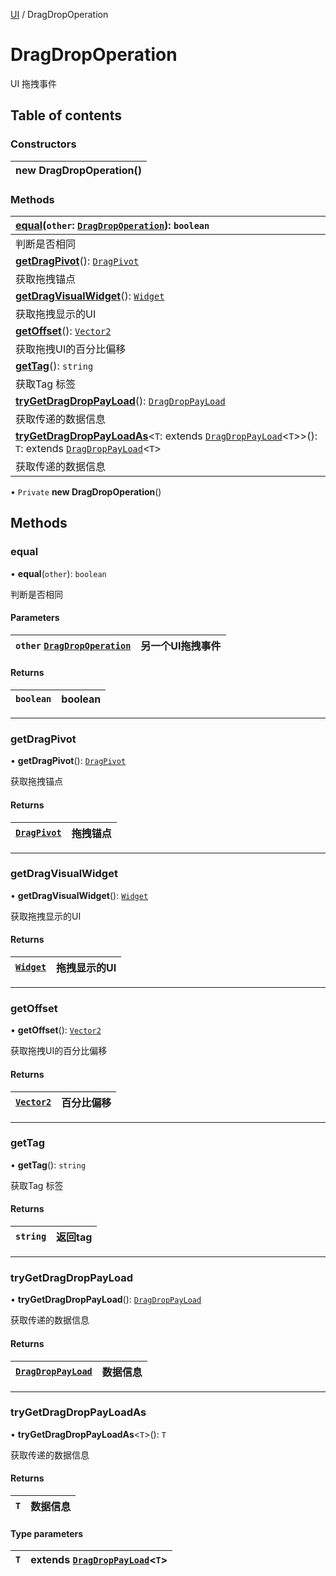 [UI](../groups/Core.UI.md) / DragDropOperation

# DragDropOperation <Badge type="tip" text="Class" /> <Score text="DragDropOperation" />

<p class="content-big">

UI 拖拽事件

</p>

## Table of contents

### Constructors <Score text="Constructors" /> 
| **new DragDropOperation**()  |
| :----- |

### Methods <Score text="Methods" /> 
| **[equal](mw.DragDropOperation.md#equal)**(`other`: [`DragDropOperation`](mw.DragDropOperation.md)): `boolean`  |
| :-----|
| 判断是否相同|
| **[getDragPivot](mw.DragDropOperation.md#getdragpivot)**(): [`DragPivot`](../enums/mw.DragPivot.md)  |
| 获取拖拽锚点|
| **[getDragVisualWidget](mw.DragDropOperation.md#getdragvisualwidget)**(): [`Widget`](mw.Widget.md)  |
| 获取拖拽显示的UI|
| **[getOffset](mw.DragDropOperation.md#getoffset)**(): [`Vector2`](mw.Vector2.md)  |
| 获取拖拽UI的百分比偏移|
| **[getTag](mw.DragDropOperation.md#gettag)**(): `string`  |
| 获取Tag 标签|
| **[tryGetDragDropPayLoad](mw.DragDropOperation.md#trygetdragdroppayload)**(): [`DragDropPayLoad`](mw.DragDropPayLoad.md)  |
| 获取传递的数据信息|
| **[tryGetDragDropPayLoadAs](mw.DragDropOperation.md#trygetdragdroppayloadas)**<`T`: extends [`DragDropPayLoad`](mw.DragDropPayLoad.md)<`T`\>\>(): `T`: extends [`DragDropPayLoad`](mw.DragDropPayLoad.md)<`T`\>  |
| 获取传递的数据信息|

• `Private` **new DragDropOperation**()

## Methods

### equal <Score text="equal" /> 

• **equal**(`other`): `boolean` <Badge type="tip" text="client" />

判断是否相同

#### Parameters

| `other` [`DragDropOperation`](mw.DragDropOperation.md) | 另一个UI拖拽事件 |
| :------ | :------ |

#### Returns

| `boolean` | boolean |
| :------ | :------ |


___

### getDragPivot <Score text="getDragPivot" /> 

• **getDragPivot**(): [`DragPivot`](../enums/mw.DragPivot.md) <Badge type="tip" text="client" />

获取拖拽锚点

#### Returns

| [`DragPivot`](../enums/mw.DragPivot.md) | 拖拽锚点 |
| :------ | :------ |


___

### getDragVisualWidget <Score text="getDragVisualWidget" /> 

• **getDragVisualWidget**(): [`Widget`](mw.Widget.md) <Badge type="tip" text="client" />

获取拖拽显示的UI

#### Returns

| [`Widget`](mw.Widget.md) | 拖拽显示的UI |
| :------ | :------ |


___

### getOffset <Score text="getOffset" /> 

• **getOffset**(): [`Vector2`](mw.Vector2.md) <Badge type="tip" text="client" />

获取拖拽UI的百分比偏移

#### Returns

| [`Vector2`](mw.Vector2.md) | 百分比偏移 |
| :------ | :------ |


___

### getTag <Score text="getTag" /> 

• **getTag**(): `string` <Badge type="tip" text="client" />

获取Tag 标签

#### Returns

| `string` | 返回tag |
| :------ | :------ |


___

### tryGetDragDropPayLoad <Score text="tryGetDragDropPayLoad" /> 

• **tryGetDragDropPayLoad**(): [`DragDropPayLoad`](mw.DragDropPayLoad.md) <Badge type="tip" text="client" />

获取传递的数据信息

#### Returns

| [`DragDropPayLoad`](mw.DragDropPayLoad.md) | 数据信息 |
| :------ | :------ |


___

### tryGetDragDropPayLoadAs <Score text="tryGetDragDropPayLoadAs" /> 

• **tryGetDragDropPayLoadAs**<`T`\>(): `T` <Badge type="tip" text="client" />

获取传递的数据信息

#### Returns

| `T` | 数据信息 |
| :------ | :------ |


#### Type parameters

| `T` | extends [`DragDropPayLoad`](mw.DragDropPayLoad.md)<`T`\> |
| :------ | :------ |
